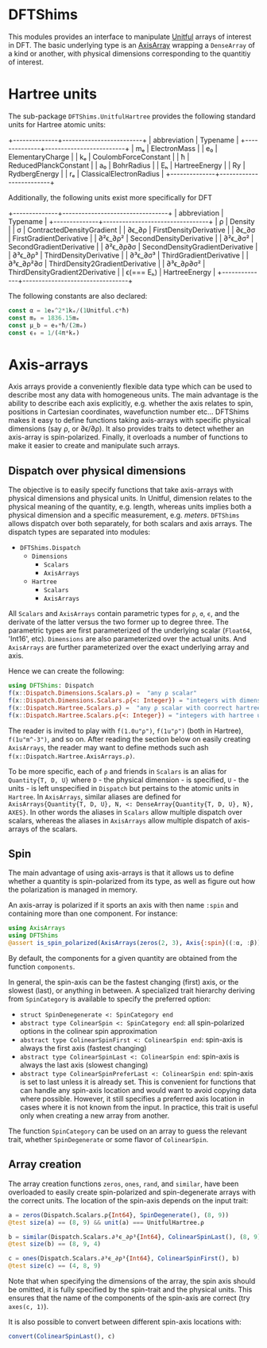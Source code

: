 # DFTShims

This modules provides an interface to manipulate
[Unitful](https://github.com/ajkeller34/Unitful.jl) arrays of interest in DFT.  The basic
underlying type is an [AxisArray](https://github.com/JuliaArrays/AxisArrays.jl) wrapping a
`DenseArray` of a kind or another, with physical dimensions corresponding to the quantitiy
of interest.

# Hartree units

The sub-package `DFTShims.UnitfulHartree` provides the following standard units for Hartree
atomic units:

+--------------+-------------------------+
| abbreviation | Typename                |
+--------------+-------------------------+
| mₑ           | ElectronMass            |
| e₀           | ElementaryCharge        |
| kₑ           | CoulombForceConstant    |
| ħ            | ReducedPlanckConstant   |
| a₀           | BohrRadius              |
| Eₕ           | HartreeEnergy           |
| Ry           | RydbergEnergy           |
| rₑ           | ClassicalElectronRadius |
+--------------+-------------------------+

Additionally, the following units exist more specifically for DFT

+--------------+---------------------------------+
| abbreviation | Typename                        |
+--------------+---------------------------------+
| ρ            | Density                         |
| σ            | ContractedDensityGradient       |
| ∂ϵ_∂ρ        | FirstDensityDerivative          |
| ∂ϵ_∂σ        | FirstGradientDerivative         |
| ∂²ϵ_∂ρ²      | SecondDensityDerivative         |
| ∂²ϵ_∂σ²      | SecondGradientDerivative        |
| ∂²ϵ_∂ρ∂σ     | SecondDensityGradientDerivative |
| ∂³ϵ_∂ρ³      | ThirdDensityDerivative          |
| ∂³ϵ_∂σ³      | ThirdGradientDerivative         |
| ∂³ϵ_∂ρ²∂σ    | ThirdDensity2GradientDerivative |
| ∂³ϵ_∂ρ∂σ²    | ThirdDensityGradient2Derivative |
| ϵ(=== Eₕ)    | HartreeEnergy                   |
+--------------+---------------------------------+

The following constants are also declared:

~~~Julia
const α = 1e₀^2*1kₑ/(1Unitful.c*ħ)
const mₚ = 1836.15mₑ
const μ_b = e₀*ħ/(2mₑ)
const ϵ₀ = 1/(4π*kₑ)
~~~

# Axis-arrays

Axis arrays provide a conveniently flexible data type which can be used to describe most any
data with homogeneous units. The main advantage is the ability to describe each axis
explicitly, e.g. whether the axis relates to spin, positions in Cartesian coordinates,
wavefunction number etc... DFTShims makes it easy to define functions taking axis-arrays
with specific physical dimensions (say ρ, or ∂ϵ/∂ρ). It also provides traits to detect
whether an axis-array is spin-polarized. Finally, it overloads a number of functions to make
it easier to create and manipulate such arrays.

## Dispatch over physical dimensions

The objective is to easily specify functions that take axis-arrays with physical dimensions
and physical units. In Unitful, dimension relates to the physical meaning of the quantity,
e.g. length, whereas units implies both a physical dimension and a specific measurement,
e.g. _meters_. `DFTShims` allows dispatch over both separately, for both scalars and axis
arrays. The dispatch types are separated into modules:

- `DFTShims.Dispatch`
  * `Dimensions`
    + `Scalars`
    + `AxisArrays`
  * `Hartree`
    + `Scalars`
    + `AxisArrays`

All `Scalars` and `AxisArrays` contain parametric types for `ρ`, `σ`, `ϵ`, and the derivate
of the latter versus the two former up to degree three. The parametric types are first
parameterized of the underlying scalar (`Float64`, 'Int16', etc). `Dimensions` are
also parameterized over the actual units. And `AxisArrays` are further parameterized over
the exact underlying array and axis.

Hence we can create the following:

~~~Julia
using DFTShims: Dispatch
f(x::Dispatch.Dimensions.Scalars.ρ) =  "any ρ scalar"
f(x::Dispatch.Dimensions.Scalars.ρ{<: Integer}) = "integers with dimension ρ"
f(x::Dispatch.Hartree.Scalars.ρ) =  "any ρ scalar with coorrect hartree units"
f(x::Dispatch.Hartree.Scalars.ρ{<: Integer}) = "integers with hartree units ρ"
~~~

The reader is invited to play with `f(1.0u"ρ")`, `f(1u"ρ")` (both in Hartree),
`f(1u"m^-3")`, and so on. After reading the section below on easily creating `AxisArrays`,
the reader may want to define methods such ash `f(x::Dispatch.Hartree.AxisArrays.ρ)`.

To be more specific, each of `ρ` and friends in `Scalars` is an alias for
`Quantity{T, D, U}` where `D` - the physical dimension - is specified, `U` - the units - is
left unspecified in `Dispatch` but pertains to the atomic units in `Hartree`. In
`AxisArrays`, similar aliases are defined for
`AxisArrays{Quantity{T, D, U}, N, <: DenseArray{Quantity{T, D, U}, N}, AXES}`. In
other words the aliases in `Scalars` allow multiple dispatch over scalars, whereas the
aliases in `AxisArrays` allow multiple dispatch of axis-arrays of the scalars.

## Spin

The main advantage of using axis-arrays is that it allows us to define whether a quantity is
spin-polarized from its type, as well as figure out how the polarization is managed in
memory.

An axis-array is polarized if it sports an axis with then name `:spin` and containing more
than one component. For instance:

~~~Julia
using AxisArrays
using DFTShims
@assert is_spin_polarized(AxisArrays(zeros(2, 3), Axis{:spin}((:α, :β))))
~~~

By default, the components for a given quantity are obtained from the function `components`.

In general, the spin-axis can be the fastest changing (first) axis, or the slowest (last),
or anything in between. A specialized trait hierarchy deriving from `SpinCategory` is
available to specify the preferred option:

- `struct SpinDenegenerate <: SpinCategory end`
- `abstract type ColinearSpin <: SpinCategory end`: all spin-polarized options in the
colinear spin approximation
- `abstract type ColinearSpinFirst <: ColinearSpin end`: spin-axis is always the first axis
(fastest changing)
- `abstract type ColinearSpinLast <: ColinearSpin end`: spin-axis is always the last axis
(slowest changing)
- `abstract type ColinearSpinPreferLast <: ColinearSpin end`: spin-axis is set to last
unless it is already set. This is convenient for functions that can handle any spin-axis
location and would want to avoid copying data where possible. However, it still specifies
a preferred axis location in cases where it is not known from the input. In practice, this
trait is useful only when creating a new array from another.

The function `SpinCategory` can be used on an array to guess the relevant trait, whether
`SpinDegenerate` or some flavor of `ColinearSpin`. 

## Array creation

The array creation functions `zeros`, `ones`, `rand`, and `similar`, have been overloaded to
easily create spin-polarized and spin-degenerate arrays with the correct units. The location
of the spin-axis depends on the input trait:

```Julia
a = zeros(Dispatch.Scalars.ρ{Int64}, SpinDegenerate(), (8, 9))
@test size(a) == (8, 9) && unit(a) === UnitfulHartree.ρ

b = similar(Dispatch.Scalars.∂³ϵ_∂ρ³{Int64}, ColinearSpinLast(), (8, 9))
@test size(b) == (8, 9, 4)

c = ones(Dispatch.Scalars.∂³ϵ_∂ρ³{Int64}, ColinearSpinFirst(), b)
@test size(c) == (4, 8, 9)
```

Note that when specifying the dimensions of the array, the spin axis should be omitted, it
is fully specified by the spin-trait and the physical units. This ensures that the name of
the components of the spin-axis are correct (try `axes(c, 1)`).

It is also possible to convert between different spin-axis locations with:

```Julia
convert(ColinearSpinLast(), c)
```
